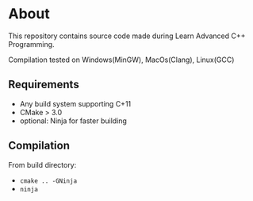 # About
This repository contains source code made during Learn Advanced C++ Programming.

Compilation tested on Windows(MinGW), MacOs(Clang), Linux(GCC)

## Requirements
* Any build system supporting C+11
* CMake > 3.0
* optional: Ninja for faster building

## Compilation
From build directory:
* `cmake .. -GNinja`
* `ninja`